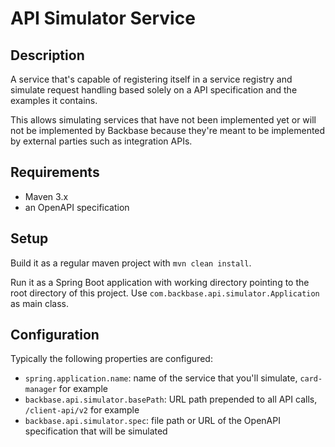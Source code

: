 # API Simulator Service

## Description

A service that's capable of registering itself in a service registry and simulate request handling based solely
on a API specification and the examples it contains.

This allows simulating services that have not been implemented yet or will not be implemented by Backbase because
they're meant to be implemented by external parties such as integration APIs.

## Requirements

- Maven 3.x
- an OpenAPI specification

## Setup

Build it as a regular maven project with `mvn clean install`.

Run it as a Spring Boot application with working directory pointing to the root directory of this project.
Use `com.backbase.api.simulator.Application` as main class.

## Configuration

Typically the following properties are configured:

- `spring.application.name`: name of the service that you'll simulate, `card-manager` for example
- `backbase.api.simulator.basePath`: URL path prepended to all API calls, `/client-api/v2` for example
- `backbase.api.simulator.spec`: file path or URL of the OpenAPI specification that will be simulated
